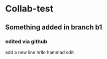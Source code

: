 # Collab-test

## Something added in branch b1

### edited via github

add a new line
hrllo
hammad edit
